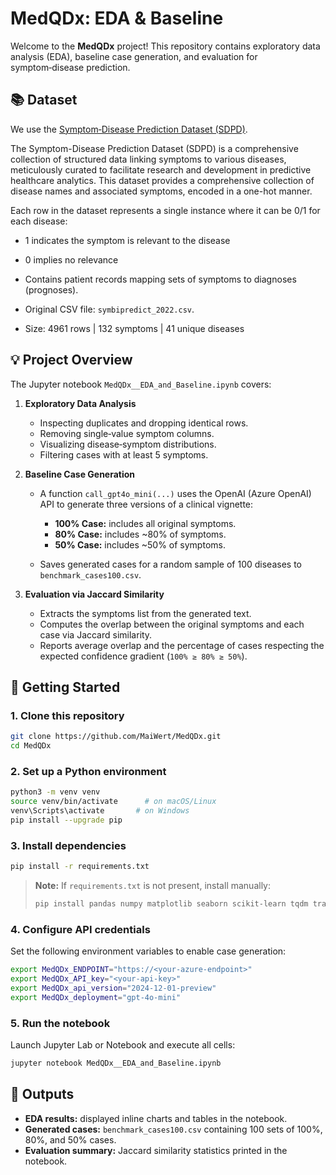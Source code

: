 # MedQDx: EDA & Baseline

Welcome to the **MedQDx** project! This repository contains exploratory data analysis (EDA), baseline case generation, and evaluation for symptom‑disease prediction.

## 📚 Dataset

We use the [Symptom‑Disease Prediction Dataset (SDPD)](https://data.mendeley.com/datasets/dv5z3v2xyd/1).

The Symptom-Disease Prediction Dataset (SDPD) is a comprehensive collection of structured data linking symptoms to various diseases, meticulously curated to facilitate research and development in predictive healthcare analytics. This dataset provides a comprehensive collection of disease names and associated symptoms, encoded in a one-hot manner.

Each row in the dataset represents a single instance where it can be 0/1 for each disease:
* 1 indicates the symptom is relevant to the disease
* 0 implies no relevance

* Contains patient records mapping sets of symptoms to diagnoses (prognoses).
* Original CSV file: `symbipredict_2022.csv`.
* Size: 4961 rows | 132 symptoms | 41 unique diseases

## 💡 Project Overview

The Jupyter notebook `MedQDx__EDA_and_Baseline.ipynb` covers:

1. **Exploratory Data Analysis**

   * Inspecting duplicates and dropping identical rows.
   * Removing single‑value symptom columns.
   * Visualizing disease‑symptom distributions.
   * Filtering cases with at least 5 symptoms.

2. **Baseline Case Generation**

   * A function `call_gpt4o_mini(...)` uses the OpenAI (Azure OpenAI) API to generate three versions of a clinical vignette:

     * **100% Case:** includes all original symptoms.
     * **80% Case:** includes \~80% of symptoms.
     * **50% Case:** includes \~50% of symptoms.
   * Saves generated cases for a random sample of 100 diseases to `benchmark_cases100.csv`.

3. **Evaluation via Jaccard Similarity**

   * Extracts the symptoms list from the generated text.
   * Computes the overlap between the original symptoms and each case via Jaccard similarity.
   * Reports average overlap and the percentage of cases respecting the expected confidence gradient (`100% ≥ 80% ≥ 50%`).

## 🚀 Getting Started

### 1. Clone this repository

```bash
git clone https://github.com/MaiWert/MedQDx.git
cd MedQDx
```

### 2. Set up a Python environment

```bash
python3 -m venv venv
source venv/bin/activate      # on macOS/Linux
venv\Scripts\activate       # on Windows
pip install --upgrade pip
```

### 3. Install dependencies

```bash
pip install -r requirements.txt
```

> **Note:** If `requirements.txt` is not present, install manually:
>
> ```bash
> pip install pandas numpy matplotlib seaborn scikit-learn tqdm transformers openai azure-openai requests
> ```

### 4. Configure API credentials

Set the following environment variables to enable case generation:

```bash
export MedQDx_ENDPOINT="https://<your‑azure‑endpoint>"
export MedQDx_API_key="<your‑api‑key>"
export MedQDx_api_version="2024-12-01-preview"
export MedQDx_deployment="gpt-4o-mini"
```

### 5. Run the notebook

Launch Jupyter Lab or Notebook and execute all cells:

```bash
jupyter notebook MedQDx__EDA_and_Baseline.ipynb
```

## 📝 Outputs

* **EDA results:** displayed inline charts and tables in the notebook.
* **Generated cases:** `benchmark_cases100.csv` containing 100 sets of 100%, 80%, and 50% cases.
* **Evaluation summary:** Jaccard similarity statistics printed in the notebook.
